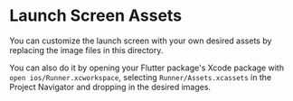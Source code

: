 # Launch Screen Assets

You can customize the launch screen with your own desired assets by replacing the image files in this directory.

You can also do it by opening your Flutter package's Xcode package with `open ios/Runner.xcworkspace`, selecting `Runner/Assets.xcassets` in the Project Navigator and dropping in the desired images.